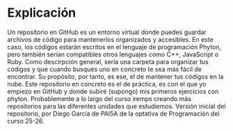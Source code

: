 # Explicación
Un repositorio en GitHub es un entorno virtual donde puedes guardar archivos de código para mantenerlos organizados y accesibles. En este caso, los códigos estarán escritos en el lenguaje de programación Phyton, pero también serían compatibles otros lenguajes como C++, JavaScript o Ruby. Como descirpción general, sería una carpeta para organizar tus códigos y que cuando busques uno en concreto te sea más fácil de encontrar. Su propósito, por tanto, es ese, el de mantener tus códigos en la nube. 
Este repositorio en concreto es el de práctica, es con el que yo empiezo en GitHub y donde subiré (supongo) mis primeros ejercicios con phyton. Probablemente a lo largo del curso iremps creando más repositorios para las diferentes unidades que estudiemos. 
Versión inicial del repositorio, por Diego García de PAI5A de la optativa de Programación del curso 25-26. 
